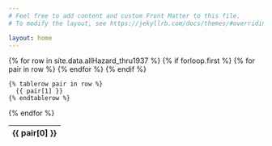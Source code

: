 ```yaml
---
# Feel free to add content and custom Front Matter to this file.
# To modify the layout, see https://jekyllrb.com/docs/themes/#overriding-theme-defaults

layout: home
---
```


<table id="hazard-data" data-order='[[ 2, "asc" ]]'>
  {% for row in site.data.allHazard_thru1937 %}
    {% if forloop.first %}
    <thead><tr>
      {% for pair in row %}
        <th>{{ pair[0] }}</th>
      {% endfor %}
    </tr></thead>
    {% endif %}

    {% tablerow pair in row %}
      {{ pair[1] }}
    {% endtablerow %}
  {% endfor %}
</table>
<script>
    $(document).ready(function () {
        $("#hazard-data").DataTable({
                initComplete: function () {
                    this.api()
                        .columns()
                        .every(function () {
                            let column = this;
                            let title = column.footer().textContent;
            
                            // Create input element
                            let input = document.createElement('input');
                            input.placeholder = title;
                            column.footer().replaceChildren(input);
            
                            // Event listener for user input
                            input.addEventListener('keyup', () => {
                                if (column.search() !== this.value) {
                                    column.search(input.value).draw();
                                }
                            });
                        });
                    }
        });
    });
</script>